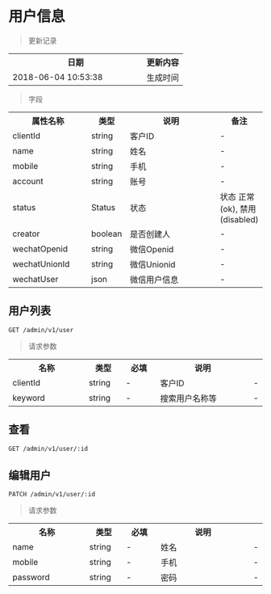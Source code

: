 # 用户信息

> 更新记录

<table>
    <tr>
        <th style="width:250px;">日期</th>
        <th>更新内容</th>
    </tr>
    <tr>
        <td>2018-06-04 10:53:38</td>
        <td>生成时间</td>
    </tr>
</table>

> 字段

<table>
    <tr>
        <th style="width:150px;">属性名称</th>
        <th style="width:60px;">类型</th>
        <th style="width:200px;">说明</th>
        <th>备注</th>
    </tr>
    <tr>
        <td>clientId</td>
        <td>string</td>
        <td>客户ID</td>
        <td>-</td>
    </tr>
    <tr>
        <td>name</td>
        <td>string</td>
        <td>姓名</td>
        <td>-</td>
    </tr>
    <tr>
        <td>mobile</td>
        <td>string</td>
        <td>手机</td>
        <td>-</td>
    </tr>
    <tr>
        <td>account</td>
        <td>string</td>
        <td>账号</td>
        <td>-</td>
    </tr>
    <tr>
        <td>status</td>
        <td>Status</td>
        <td>状态</td>
        <td>状态 正常(ok), 禁用(disabled)</td>
    </tr>
    <tr>
        <td>creator</td>
        <td>boolean</td>
        <td>是否创建人</td>
        <td>-</td>
    </tr>
    <tr>
        <td>wechatOpenid</td>
        <td>string</td>
        <td>微信Openid</td>
        <td>-</td>
    </tr>
    <tr>
        <td>wechatUnionId</td>
        <td>string</td>
        <td>微信Unionid</td>
        <td>-</td>
    </tr>
    <tr>
        <td>wechatUser</td>
        <td>json</td>
        <td>微信用户信息</td>
        <td>-</td>
    </tr>
</table>

## 用户列表

```
GET /admin/v1/user
```

>请求参数
<table>
    <tr>
        <th style="width:150px;">名称</th>
        <th style="width:60px;">类型</th>
        <th style="width:60px;">必填</th>
        <th style="width:200px;">说明</th>
    </tr>
    <tr>
        <td>clientId</td>
        <td>string</td>
        <td>-</td>
        <td>客户ID</td>
        <td>-</td>
    </tr>
    <tr>
        <td>keyword</td>
        <td>string</td>
        <td>-</td>
        <td>搜索用户名称等</td>
        <td>-</td>
    </tr>
</table>

## 查看

```
GET /admin/v1/user/:id
```

## 编辑用户

```
PATCH /admin/v1/user/:id
```

>请求参数
<table>
    <tr>
        <th style="width:150px;">名称</th>
        <th style="width:60px;">类型</th>
        <th style="width:60px;">必填</th>
        <th style="width:200px;">说明</th>
    </tr>
    <tr>
        <td>name</td>
        <td>string</td>
        <td>-</td>
        <td>姓名</td>
        <td>-</td>
    </tr>
    <tr>
        <td>mobile</td>
        <td>string</td>
        <td>-</td>
        <td>手机</td>
        <td>-</td>
    </tr>
    <tr>
        <td>password</td>
        <td>string</td>
        <td>-</td>
        <td>密码</td>
        <td>-</td>
    </tr>
</table>
